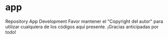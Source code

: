 app
===

Repository App Development
Favor mantener el "Copyright del autor" para utilizar cualquiera de los códigos aquí presente.
¡Gracias anticipadas por todo!

